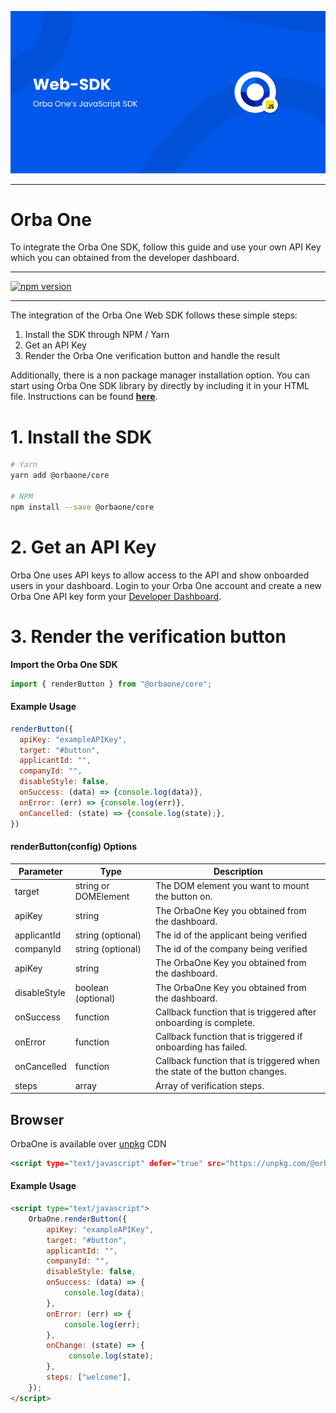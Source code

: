 ![](./screenshots/banner.png)
<hr>

# Orba One

To integrate the Orba One SDK, follow this guide and use your
own API Key which you can obtained from the developer dashboard.

---

[![npm version](https://badge.fury.io/js/%40orbaone%2Fcore.svg)](https://badge.fury.io/js/%40orbaone%2Fcore)

---

The integration of the Orba One Web SDK follows these simple steps:

1. Install the SDK through NPM / Yarn
2. Get an API Key
3. Render the Orba One verification button and handle the result

Additionally, there is a non package manager installation option. You can start using Orba One SDK library by directly by including it in your HTML file. Instructions can be found **[here](#Browser)**.

# 1. Install the SDK

```bash
# Yarn
yarn add @orbaone/core

# NPM
npm install --save @orbaone/core
```

# 2. Get an API Key

Orba One uses API keys to allow access to the API and show onboarded users in your dashboard. Login to your Orba One account and create a new Orba One API key form your [Developer Dashboard](https://dashboard.orbaone.com).

# 3. Render the verification button

**Import the Orba One SDK**

```javascript
import { renderButton } from "@orbaone/core";
```

#### Example Usage

```javascript
renderButton({
  apiKey: "exampleAPIKey",
  target: "#button",
  applicantId: "",
  companyId: "",
  disableStyle: false,
  onSuccess: (data) => {console.log(data)},
  onError: (err) => {console.log(err)},
  onCancelled: (state) => {console.log(state);},       
})
```

#### renderButton(config) Options

| Parameter    | Type                 | Description                                                               |
| ------------ | -------------------- | --------------------------------------------------------------------------|
| target       | string or DOMElement | The DOM element you want to mount the button on.                          |
| apiKey       | string               | The OrbaOne Key you obtained from the dashboard.                          |
| applicantId  | string (optional)    | The id of the applicant being verified                                    |
| companyId    | string (optional)    | The id of the company being verified                                      |
| apiKey       | string               | The OrbaOne Key you obtained from the dashboard.                          |
| disableStyle | boolean (optional)   | The OrbaOne Key you obtained from the dashboard.                          |
| onSuccess    | function             | Callback function that is triggered after onboarding is complete.         |
| onError      | function             | Callback function that is triggered if onboarding has failed.             |
| onCancelled  | function             | Callback function that is triggered when the state of the button changes. |
| steps        | array                | Array of verification steps.                                              |

## Browser

OrbaOne is available over [unpkg](https://unpkg.com/) CDN

```htm
<script type="text/javascript" defer="true" src="https://unpkg.com/@orbaone/core" />
```

#### Example Usage

```html
<script type="text/javascript">
    OrbaOne.renderButton({
        apiKey: "exampleAPIKey",
        target: "#button",
        applicantId: "",
        companyId: "",
        disableStyle: false,
        onSuccess: (data) => {
            console.log(data);
        },
        onError: (err) => {
            console.log(err);
        },
        onChange: (state) => {
             console.log(state);
        },
        steps: ["welcome"],
    });
</script>
```
